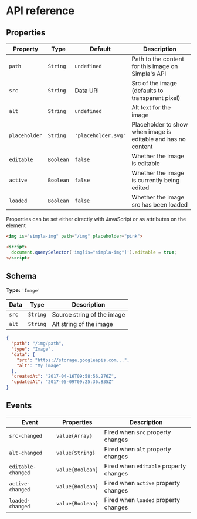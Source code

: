 # API reference

## Properties

Property      | Type      | Default             | Description                                                   
------------- | --------- | ------------------- | -----------                                                   
`path`        | `String`  | `undefined`         | Path to the content for this image on Simpla's API            
`src`         | `String`  | Data URI            | Src of the image (defaults to transparent pixel)                                             
`alt`         | `String`  | `undefined`         | Alt text for the image                                        
`placeholder` | `String`  | `'placeholder.svg'` | Placeholder to show when image is editable and has no content 
`editable`    | `Boolean` | `false`             | Whether the image is editable                                 
`active`      | `Boolean` | `false`             | Whether the image is currently being edited                   
`loaded`      | `Boolean` | `false`             | Whether the image src has been loaded

Properties can be set either directly with JavaScript or as attributes on the element

```html
<img is="simpla-img" path="/img" placeholder="pink">

<script>
  document.querySelector('img[is="simpla-img"]').editable = true;
</script>
```

## Schema

**Type:** `'Image'`

Data  | Type      | Description                                           
----- | --------- | -----------                                           
`src` | `String`  | Source string of the image
`alt` | `String`  | Alt string of the image

```json
{
  "path": "/img/path",
  "type": "Image",
  "data": {
    "src": "https://storage.googleapis.com...",
    "alt": "My image"
  },
  "createdAt": "2017-04-16T09:58:56.276Z",
  "updatedAt": "2017-05-09T09:25:36.835Z"
}
```

## Events

Event              | Properties       | Description                                    
------------------ | ---------------- | -----------                                    
`src-changed`      | `value{Array}`   | Fired when `src` property changes      
`alt-changed`      | `value{String}`  | Fired when `alt` property changes      
`editable-changed` | `value{Boolean}` | Fired when `editable` property changes 
`active-changed`   | `value{Boolean}` | Fired when `active` property changes   
`loaded-changed`   | `value{Boolean}` | Fired when `loaded` property changes   
